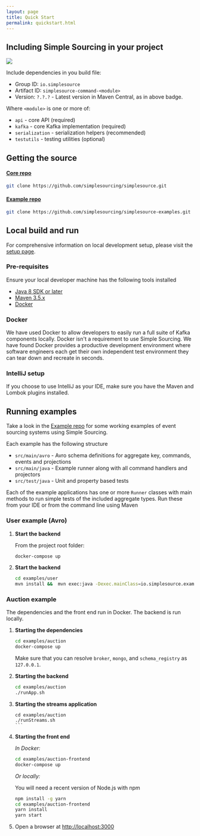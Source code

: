 ```yaml
---
layout: page
title: Quick Start
permalink: quickstart.html
---
```


## Including Simple Sourcing in your project

![](https://maven-badges.herokuapp.com/maven-central/io.simplesource/simplesource-command-api/badge.svg)

Include dependencies in you build file:

* Group ID: `io.simplesource`
* Artifact ID: `simplesource-command-<module>`
* Version: `?.?.?` - Latest version in Maven Central, as in above badge.

Where `<module>` is one or more of:
* `api` - core API (required)
* `kafka` - core Kafka implementation (required)
* `serialization` - serialization helpers (recommended)
* `testutils` - testing utilities (optional)

## Getting the source

#### [Core repo](https://github.com/simplesourcing/simplesource)
```bash
git clone https://github.com/simplesourcing/simplesource.git
```

#### [Example repo](https://github.com/simplesourcing/simplesource-examples)
```bash
git clone https://github.com/simplesourcing/simplesource-examples.git
```

## Local build and run

For comprehensive information on local development setup, please visit the [setup page](/setup.html).

### Pre-requisites

Ensure your local developer machine has the following tools installed 

   * [Java 8 SDK or later](http://www.oracle.com/technetwork/pt/java/javase/downloads/jdk8-downloads-2133151.html)
   * [Maven 3.5.x](https://maven.apache.org/download.cgi)
   * [Docker](https://download.docker.com/mac/stable/Docker.dmg)
   
### Docker

We have used Docker to allow developers to easily run a full suite of Kafka components locally.
Docker isn't a requirement to use Simple Sourcing. We have found Docker provides 
a productive development environment where software engineers each get their own independent
test environment they can tear down and recreate in seconds.

### IntelliJ setup

If you choose to use IntelliJ as your IDE, make sure you have the Maven and Lombok plugins installed.

## Running examples

Take a look in the [Example repo](https://github.com/simplesourcing/simplesource-examples) for some working examples of event sourcing systems using
Simple Sourcing. 

Each example has the following structure

* `src/main/avro` - Avro schema definitions for aggregate key, commands, events and projections
* `src/main/java` - Example runner along with all command handlers and projectors
* `src/test/java` - Unit and property based tests


Each of the example applications has one or more `Runner` classes with main methods to run simple tests of the included aggregate types. Run these from your IDE or from the command line using Maven

### User example (Avro)

1. **Start the backend**
    
    From the project root folder:
    
    ```bash
    docker-compose up
    ```

1. **Start the backend**

    ```bash
    cd examples/user
    mvn install &&  mvn exec:java -Dexec.mainClass=io.simplesource.example.user.avro.UserAvroRunner
    ```

### Auction example

The dependencies and the front end run in Docker. The backend is run locally.

1. **Starting the dependencies**
    
    ```bash
    cd examples/auction
    docker-compose up
    ```

    Make sure that you can resolve `broker`, `mongo`, and `schema_registry` as
    `127.0.0.1`.

1. **Starting the backend**
    
    ```bash
    cd examples/auction
    ./runApp.sh
    ```

1. **Starting the streams application**

    ````
    cd examples/auction
    ./runStreams.sh
    ```

1. **Starting the front end** 
    
    *In Docker:*
    
    ```bash
    cd examples/auction-frontend
    docker-compose up
    ```
    
    *Or locally:*
    
    You will need a recent version of Node.js with npm
    
    ```bash
    npm install -g yarn
    cd examples/auction-frontend
    yarn install
    yarn start
    ```
    
1. Open a browser at [http://localhost:3000](http://localhost:3000)
